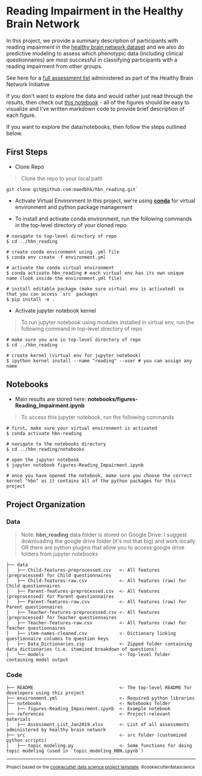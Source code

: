Reading Impairment in the Healthy Brain Network 
==============================

In this project, we provide a summary description of participants with reading impairment in the [healthy brain network dataset](https://healthybrainnetwork.org/) and we also do predictive modeling to assess which phenotypic data (including clinical questionnaires) are most successful in classifying participants with a reading impairment from other groups.   

See here for a [full assessment list](https://docs.google.com/spreadsheets/d/1sGb3ECGR47BzIWNZwzh4ARrjFaf5ByVA/edit?usp=sharing&ouid=110847987931723045299&rtpof=true&sd=true) administered as part of the Healthy Brain Network Initiative

If you don't want to explore the data and would rather just read through the results, then check out [this notebook](notebooks/figures-Reading_Impairment.ipynb) - all of the figures should be easy to visualize and I've written markdown code to provide brief description of each figure.

If you want to explore the data/notebooks, then follow the steps outlined below. 

First Steps
------------

* Clone Repo
> Clone the repo to your local path
```
git clone git@github.com:maedbhk/hbn_reading.git`
```

* Activate Virtual Environment
In this project, we're using [**conda**](https://conda.io/projects/conda/en/latest/user-guide/tasks/manage-environments.html) for virtual environment and python package management

* To install and activate conda environment, run the following commands in the top-level directory of your cloned repo
```
# navigate to top-level directory of repo
$ cd ../hbn_reading

# create conda environment using .yml file
$ conda env create -f environment.yml 

# activate the conda virtual environment
$ conda activate hbn_reading # each virtual env has its own unique name (look inside the environment.yml file)

# install editable package (make sure virtual env is activated) so that you can access `src` packages
$ pip install -e .
```

* Activate jupyter notebook kernel
> To run jupyter notebook using modules installed in virtual env, run the following command in top-level directory of repo
```
# make sure you are in top-level directory of repo
$ cd ../hbn_reading

# create kernel (virtual env for jupyter notebook)
$ ipython kernel install --name "reading" --user # you can assign any name
```

Notebooks
------------
* Main results are stored here: **notebooks/figures-Reading_Impairment.ipynb**
> To access this jupyter notebook, run the following commands
```
# first, make sure your virtual environment is activated
$ conda activate hbn-reading

# navigate to the notebooks directory
$ cd ../hbn_reading/notebooks

# open the jupyter notebook
$ jupyter notebook figures-Reading_Impairment.ipynb

# once you have opened the notebook, make sure you choose the correct kernel "hbn" as it contains all of the python packages for this project
```

Project Organization
------------

### Data
> Note: **hbn_reading** data folder is stored on Google Drive: 
> I suggest downloading the google drive folder (it's not that big) and work locally OR there are python plugins that allow you to access google drive folders from jupyter notebooks

    ├── data
    │   ├── Child-features-preprocessed.csv   <- All features (preprocessed) for Child questionnaires
    │   ├── Child-features-raw.csv            <- All features (raw) for Child questionnaires
    │   ├── Parent-features-preprocessed.csv  <- All features (preprocessed) for Parent questionnaires
    │   ├── Parent-features-raw.csv           <- All features (raw) for Parent questionnaires
    │   ├── Teacher-features-preprocessed.csv <- All features (preprocessed) for Teacher questionnaires
    │   ├── Teacher-features-raw.csv          <- All features (raw) for Teacher questionnaires
    │   ├── item-names-cleaned.csv            <- Dictionary linking questionnaire columns to question keys
    │   ├── Data_Dictionaries.zip             <- Zipped folder containing data dictionaries (i.e. itemized breakdown of questions)
    │   └── models                            <- Top-level folder containing model output

### Code 

    ├── README                                <- The top-level README for developers using this project
    ├── environment.yml                       <- Required python libraries
    ├── notebooks                             <- Notebooks folder
    │   ├── figures-Reading_Impairment.ipynb  <- Example notebook
    ├── references                            <- Project-relevant materials
    │   ├── Assessment_List_Jan2019.xlsx      <- List of all assessments administered by healthy brain network
    ├── src                                   <- src folder (customized python scripts)
    │   ├── topic_modeling.py                 <- Some functions for doing topic modeling (used in `topic_modeling_HBN.ipynb`)

--------

<p><small>Project based on the <a target="_blank" href="https://drivendata.github.io/cookiecutter-data-science/">cookiecutter data science project template</a>. #cookiecutterdatascience</small></p>
